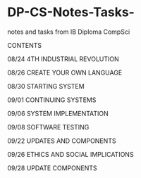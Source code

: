 # DP-CS-Notes-Tasks-
notes and tasks from IB Diploma CompSci 

CONTENTS


08/24  4TH INDUSTRIAL REVOLUTION



08/26 CREATE YOUR OWN LANGUAGE 



08/30 STARTING SYSTEM 



09/01 CONTINUING SYSTEMS 



09/06 SYSTEM IMPLEMENTATION 



09/08 SOFTWARE TESTING 



09/22 UPDATES AND COMPONENTS 



09/26 ETHICS AND SOCIAL IMPLICATIONS 



09/28 UPDATE COMPONENTS 
